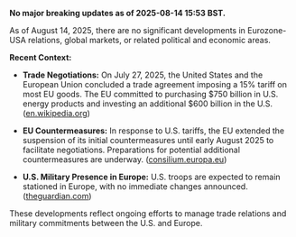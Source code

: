 **No major breaking updates as of 2025-08-14 15:53 BST.**

As of August 14, 2025, there are no significant developments in Eurozone-USA relations, global markets, or related political and economic areas.

**Recent Context:**

- **Trade Negotiations:** On July 27, 2025, the United States and the European Union concluded a trade agreement imposing a 15% tariff on most EU goods. The EU committed to purchasing $750 billion in U.S. energy products and investing an additional $600 billion in the U.S. ([en.wikipedia.org](https://en.wikipedia.org/wiki/United_States%E2%80%93European_Union_relations?utm_source=openai))

- **EU Countermeasures:** In response to U.S. tariffs, the EU extended the suspension of its initial countermeasures until early August 2025 to facilitate negotiations. Preparations for potential additional countermeasures are underway. ([consilium.europa.eu](https://www.consilium.europa.eu/en/meetings/fac/2025/07/14/?utm_source=openai))

- **U.S. Military Presence in Europe:** U.S. troops are expected to remain stationed in Europe, with no immediate changes announced. ([theguardian.com](https://www.theguardian.com/world/live/2025/apr/08/eu-proposals-tariffs-deal-us-donald-trump-reject-europe-latest-updates-news?filterKeyEvents=false&page=with%3Ablock-67f557528f08165382e32d1c&utm_source=openai))

These developments reflect ongoing efforts to manage trade relations and military commitments between the U.S. and Europe. 